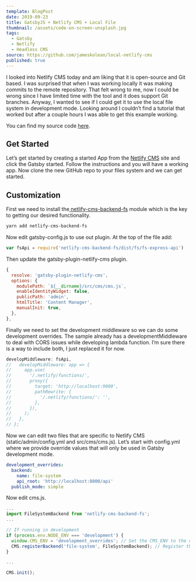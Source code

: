 ```yaml
---
template: BlogPost
date: 2019-09-23
title: GatsbyJS + Netlify CMS + Local File
thumbnail: /assets/code-on-screen-unsplash.jpg
tags:
  - Gatsby
  - Netlify
  - Headless CMS
source: https://github.com/jameskolean/local-netlify-cms
published: true
---
```


I looked into Netlify CMS today and am liking that it is open-source and Git based. I was surprised that when I was working locally it was making commits to the remote repository. That felt wrong to me, now I could be wrong since I have limited time with the tool and it does support Git branches. Anyway, I wanted to see if I could get it to use the local file system in development mode. Looking around I couldn’t find a tutorial that worked but after a couple hours I was able to get this example working.

You can find my source code [here](https://github.com/jameskolean/local-netlify-cms).

## Get Started

Let’s get started by creating a started App from the [Netlify CMS](https://www.netlifycms.org/docs/start-with-a-template/) site and click the Gatsby started. Follow the instructions and you will have a working app. Now clone the new GitHub repo to your files system and we can get started.

## Customization

First we need to install the[ netlify-cms-backend-fs](https://www.npmjs.com/package/netlify-cms-backend-fs) module which is the key to getting our desired functionality.

```bash
yarn add netlify-cms-backend-fs
```

Now edit gatsby-config.js to use out plugin. At the top of the file add:

```javascript
var fsApi = require('netlify-cms-backend-fs/dist/fs/fs-express-api')
```

Then update the gatsby-plugin-netlify-cms plugin.

```javascript
{
  resolve: 'gatsby-plugin-netlify-cms',
  options: {
    modulePath: `${__dirname}/src/cms/cms.js`,
    enableIdentityWidget: false,
    publicPath: 'admin',
    htmlTitle: 'Content Manager',
    manualInit: true,
  },
},
```

Finally we need to set the development middleware so we can do some development overrides. The sample already has a developmentMiddleware to deal with CORS issues while developing lambda function. I’m sure there is a way to include both, I just replaced it for now.

```javascript
developMiddleware: fsApi,
//   developMiddleware: app => {
//     app.use(
//       '/.netlify/functions/',
//       proxy({
//         target: 'http://localhost:9000',
//         pathRewrite: {
//           '/.netlify/functions/': '',
//         },
//       }),
//     );
//   },
// };
```

Now we can edit two files that are specific to Netlify CMS (static/admin/config.yml and src/cms/cms.js). Let’s start with config.yml where we provide override values that will only be used in Gatsby development mode.

```yaml
development_overrides:
  backend:
    name: file-system
    api_root: 'http://localhost:8000/api'
  publish_mode: simple
```

Now edit cms.js.

```javascript
...
import FileSystemBackend from 'netlify-cms-backend-fs';
...

// If running in development
if (process.env.NODE_ENV === 'development') {
  window.CMS_ENV = 'development_overrides'; // Set the CMS_ENV to the development_ overrides.
  CMS.registerBackend('file-system', FileSystemBackend); // Register the FileSystemBackend.
}

...

CMS.init();
```
